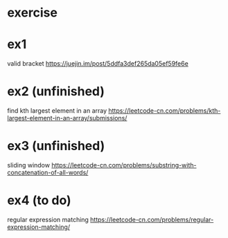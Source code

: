 # exercise

# ex1
valid bracket 
https://juejin.im/post/5ddfa3def265da05ef59fe6e

# ex2 (unfinished)
find kth largest element in an array
https://leetcode-cn.com/problems/kth-largest-element-in-an-array/submissions/

# ex3 (unfinished)
sliding window
https://leetcode-cn.com/problems/substring-with-concatenation-of-all-words/

# ex4 (to do)
regular expression matching
https://leetcode-cn.com/problems/regular-expression-matching/
